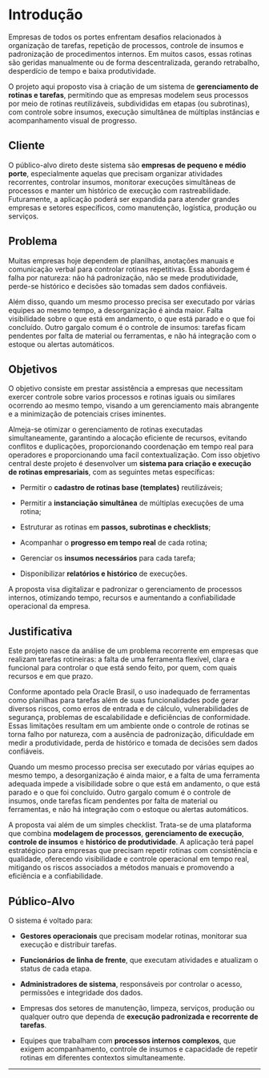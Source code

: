 # Introdução

Empresas de todos os portes enfrentam desafios relacionados à organização de tarefas, repetição de processos, controle de insumos e padronização de procedimentos internos. Em muitos casos, essas rotinas são geridas manualmente ou de forma descentralizada, gerando retrabalho, desperdício de tempo e baixa produtividade.

O projeto aqui proposto visa à criação de um sistema de **gerenciamento de rotinas e tarefas**, permitindo que as empresas modelem seus processos por meio de rotinas reutilizáveis, subdivididas em etapas (ou subrotinas), com controle sobre insumos, execução simultânea de múltiplas instâncias e acompanhamento visual de progresso.

## Cliente

O público-alvo direto deste sistema são **empresas de pequeno e médio porte**, especialmente aquelas que precisam organizar atividades recorrentes, controlar insumos, monitorar execuções simultâneas de processos e manter um histórico de execução com rastreabilidade. Futuramente, a aplicação poderá ser expandida para atender grandes empresas e setores específicos, como manutenção, logística, produção ou serviços.

## Problema

Muitas empresas hoje dependem de planilhas, anotações manuais e comunicação verbal para controlar rotinas repetitivas. Essa abordagem é falha por natureza: não há padronização, não se mede produtividade, perde-se histórico e decisões são tomadas sem dados confiáveis.

Além disso, quando um mesmo processo precisa ser executado por várias equipes ao mesmo tempo, a desorganização é ainda maior. Falta visibilidade sobre o que está em andamento, o que está parado e o que foi concluído. Outro gargalo comum é o controle de insumos: tarefas ficam pendentes por falta de material ou ferramentas, e não há integração com o estoque ou alertas automáticos.

## Objetivos

O objetivo consiste em prestar assistência a empresas que necessitam exercer controle sobre varios processos e rotinas iguais ou similares ocorrendo ao mesmo tempo, visando a um gerenciamento mais abrangente e a minimização de potenciais crises iminentes.

Almeja-se otimizar o gerenciamento de rotinas executadas simultaneamente, garantindo a alocação eficiente de recursos, evitando conflitos e duplicações, proporcionando coordenação em tempo real para operadores e proporcionando uma facil contextualização. Com isso objetivo central deste projeto é desenvolver um **sistema para criação e execução de rotinas empresariais**, com as seguintes metas específicas:
 
 - Permitir o **cadastro de rotinas base (templates)** reutilizáveis;
     
 - Permitir a **instanciação simultânea** de múltiplas execuções de uma rotina;
     
 - Estruturar as rotinas em **passos, subrotinas e checklists**;
     
 - Acompanhar o **progresso em tempo real** de cada rotina;
     
 - Gerenciar os **insumos necessários** para cada tarefa;
     
 - Disponibilizar **relatórios e histórico** de execuções.
     
 
 A proposta visa digitalizar e padronizar o gerenciamento de processos internos, otimizando tempo, recursos e aumentando a confiabilidade operacional da empresa.

## Justificativa

Este projeto nasce da análise de um problema recorrente em empresas que realizam tarefas rotineiras: a falta de uma ferramenta flexível, clara e funcional para controlar o que está sendo feito, por quem, com quais recursos e em que prazo.

Conforme apontado pela Oracle Brasil, o uso inadequado de ferramentas como planilhas para tarefas além de suas funcionalidades pode gerar diversos riscos, como erros de entrada e de cálculo, vulnerabilidades de segurança, problemas de escalabilidade e deficiências de conformidade. Essas limitações resultam em um ambiente onde o controle de rotinas se torna falho por natureza, com a ausência de padronização, dificuldade em medir a produtividade, perda de histórico e tomada de decisões sem dados confiáveis.

Quando um mesmo processo precisa ser executado por várias equipes ao mesmo tempo, a desorganização é ainda maior, e a falta de uma ferramenta adequada impede a visibilidade sobre o que está em andamento, o que está parado e o que foi concluído. Outro gargalo comum é o controle de insumos, onde tarefas ficam pendentes por falta de material ou ferramentas, e não há integração com o estoque ou alertas automáticos.

A proposta vai além de um simples checklist. Trata-se de uma plataforma que combina **modelagem de processos**, **gerenciamento de execução**, **controle de insumos** e **histórico de produtividade**. A aplicação terá papel estratégico para empresas que precisam repetir rotinas com consistência e qualidade, oferecendo visibilidade e controle operacional em tempo real, mitigando os riscos associados a métodos manuais e promovendo a eficiência e a confiabilidade.

## Público-Alvo

O sistema é voltado para:

- **Gestores operacionais** que precisam modelar rotinas, monitorar sua execução e distribuir tarefas.
    
- **Funcionários de linha de frente**, que executam atividades e atualizam o status de cada etapa.
    
- **Administradores de sistema**, responsáveis por controlar o acesso, permissões e integridade dos dados.
    
- Empresas dos setores de manutenção, limpeza, serviços, produção ou qualquer outro que dependa de **execução padronizada e recorrente de tarefas**.
    
- Equipes que trabalham com **processos internos complexos**, que exigem acompanhamento, controle de insumos e capacidade de repetir rotinas em diferentes contextos simultaneamente.
    

---
